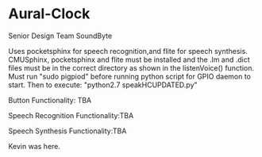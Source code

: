 # Aural-Clock
Senior Design Team SoundByte

Uses pocketsphinx for speech recognition,and flite for speech synthesis.
CMUSphinx, pocketsphinx and flite must be installed and the .lm and .dict files must be in the correct directory as shown in the listenVoice() function. 
Must run "sudo pigpiod" before running python script for GPIO daemon to start.
Then to execute: "python2.7 speakHCUPDATED.py"


Button Functionality: TBA



Speech Recognition Functionality:TBA



Speech Synthesis Functionality:TBA


Kevin was here.
